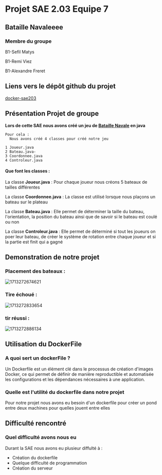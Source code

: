 
# Projet SAE 2.03 Equipe 7

## Bataille Navaleeee

### **Membre du groupe**

B1-Sefil Matys

B1-Remi Viez

B1-Alexandre Freret

## Liens vers le dépôt github du projet

[docker-sae203](https://github.com/Matematis/docker-sae203)

## Présentation Projet de groupe

**Lors de cette SAE nous avons créé un jeu de [Bataille Navale](https://fr.wikipedia.org/wiki/Bataille_navale_(jeu)) en java**

```
Pour cela : 
  Nous avons créé 4 classes pour créé notre jeu 

1 Joueur.java
2 Bateau.java-
3 Coordonnee.java
4 Controleur.java
```

#### **Que font les classes :**

La classe **Joueur.java** : Pour chaque joueur nous créons 5 bateaux de tailles différentes

La classe **Coordonnee.java** : La classe est utilisé lorsque nous plaçons un bateau sur le plateau

La classe **Bateau.java** : Elle permet de déterminer la taille du bateau, l'orientation, la position du bateau ainsi que de savoir si le bateau est coulé ou non

La classe **Controleur.java** : Elle permet de déterminé si tout les joueurs on poer leur bateau, de créer le système de rotation entre chaque joueur et si la partie est finit qui a gagné

## **Demonstration de notre projet**

### Placement des bateaux :

![1713272674621](images/Index/1713272674621.png)

### Tire échoué :

![1713272833654](images/Index/1713272833654.png)

### tir réussi :

![1713272886134](images/Index/1713272886134.png)

## **Utilisation du DockerFile**

### A quoi sert un dockerFile ?

Un Dockerfile est un élément clé dans le processus de création d'images  Docker, ce qui permet de définir de manière reproductible et automatisée  les configurations et les dépendances nécessaires à une application.

### Quelle est l'utilité du dockerfile dans notre projet

Pour notre projet nous avons eu besoin d'un dockerfile pour créer un pond entre deux machines pour quelles jouent entre elles

## **Difficulté rencontré**

### Quel difficulté avons nous eu

Durant la SAE nous avons eu plusieur diffulté à :

* Création du dockerfile
* Quelque difficulté de programmation
* Création du serveur
